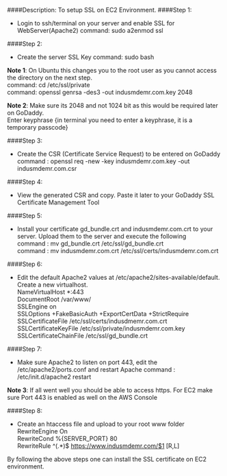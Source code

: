 ####Description:
To setup SSL on EC2 Environment.
####Step 1:
* Login to ssh/terminal on your server and enable SSL for WebServer(Apache2)
             command: sudo a2enmod ssl
             
####Step 2:
* Create the server SSL Key
 command: sudo bash<br />
 
**Note 1**: On Ubuntu this changes you to the root user as you cannot access the directory on the next step.<br />
 command: cd /etc/ssl/private<br />
            command: openssl genrsa -des3 -out indusmdemr.com.key 2048<br />
            
 **Note 2**: Make sure its 2048 and not 1024 bit as this would be required later on GoDaddy.<br />
  Enter keyphrase {in terminal you need to enter a keyphrase, it is a temporary passcode}<br />
  
####Step 3:
* Create the CSR (Certificate Service Request) to be entered on GoDaddy<br />
command : openssl req -new -key indusmdemr.com.key -out indusmdemr.com.csr<br />

####Step 4:
* View the generated CSR and copy. Paste it later to your GoDaddy SSL Certificate Management Tool

####Step 5:
* Install your certificate gd_bundle.crt and indusmdemr.com.crt to your server. Upload them to the server and  execute the following <br />
command : mv gd_bundle.crt /etc/ssl/gd_bundle.crt<br />
command : mv indusmdemr.com.crt /etc/ssl/certs/indusmdemr.com.crt<br />

####Step 6:
* Edit the default Apache2 values at /etc/apache2/sites-available/default. Create a new virtualhost.<br />
NameVirtualHost *:443<br />
DocumentRoot /var/www/<br />
SSLEngine on<br />
SSLOptions +FakeBasicAuth +ExportCertData +StrictRequire<br />
SSLCertificateFile /etc/ssl/certs/indusdmemr.com.crt<br />
SSLCertificateKeyFile /etc/ssl/private/indusmdemr.com.key<br />
SSLCertificateChainFile /etc/ssl/gd_bundle.crt<br />

####Step 7:
* Make sure Apache2 to listen on port 443, edit the /etc/apache2/ports.conf  and restart Apache
command : /etc/init.d/apache2 restart

**Note 3**: If all went well you should be able to access https. For EC2 make sure Port 443 is enabled as well on the AWS Console


####Step 8:
* Create an htaccess file and upload to your root www folder<br />
RewriteEngine On<br />
RewriteCond %{SERVER_PORT} 80<br />
RewriteRule ^(.*)$ https://www.indusmdemr.com/$1 [R,L]<br />

By following the above steps one can install the SSL certificate  on EC2 environment.





  
  


